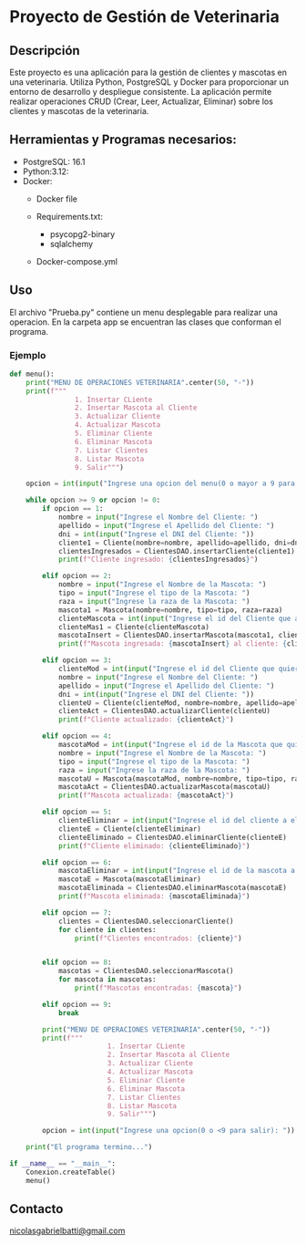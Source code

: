 # Proyecto de Gestión de Veterinaria

## Descripción

Este proyecto es una aplicación para la gestión de clientes y mascotas en una veterinaria. Utiliza Python, PostgreSQL y Docker para proporcionar un entorno de desarrollo y despliegue consistente. La aplicación permite realizar operaciones CRUD (Crear, Leer, Actualizar, Eliminar) sobre los clientes y mascotas de la veterinaria.

## Herramientas y Programas necesarios:

- PostgreSQL: 16.1
- Python:3.12:
- Docker:
  - Docker file
  - Requirements.txt:

      - psycopg2-binary
      - sqlalchemy
    
  - Docker-compose.yml

## Uso
El archivo "Prueba.py" contiene un menu desplegable para realizar una operacion. En la carpeta app se encuentran las clases que conforman el programa.
### Ejemplo

```Python
def menu():
    print("MENU DE OPERACIONES VETERINARIA".center(50, "-"))
    print(f"""
                1. Insertar CLiente
                2. Insertar Mascota al Cliente
                3. Actualizar Cliente
                4. Actualizar Mascota
                5. Eliminar Cliente
                6. Eliminar Mascota
                7. Listar Clientes
                8. Listar Mascota
                9. Salir""")

    opcion = int(input("Ingrese una opcion del menu(0 o mayor a 9 para salir): "))

    while opcion >= 9 or opcion != 0:
        if opcion == 1:
            nombre = input("Ingrese el Nombre del Cliente: ")
            apellido = input("Ingrese el Apellido del Cliente: ")
            dni = int(input("Ingrese el DNI del Cliente: "))
            cliente1 = Cliente(nombre=nombre, apellido=apellido, dni=dni)
            clientesIngresados = ClientesDAO.insertarCliente(cliente1)
            print(f"Cliente ingresado: {clientesIngresados}")

        elif opcion == 2:
            nombre = input("Ingrese el Nombre de la Mascota: ")
            tipo = input("Ingrese el tipo de la Mascota: ")
            raza = input("Ingrese la raza de la Mascota: ")
            mascota1 = Mascota(nombre=nombre, tipo=tipo, raza=raza)
            clienteMascota = int(input("Ingrese el id del Cliente que adopta la mascota: "))
            clienteMas1 = Cliente(clienteMascota)
            mascotaInsert = ClientesDAO.insertarMascota(mascota1, clienteMas1)
            print(f"Mascota ingresada: {mascotaInsert} al cliente: {clienteMas1}")

        elif opcion == 3:
            clienteMod = int(input("Ingrese el id del Cliente que quiere actualizar: "))
            nombre = input("Ingrese el Nombre del Cliente: ")
            apellido = input("Ingrese el Apellido del Cliente: ")
            dni = int(input("Ingrese el DNI del Cliente: "))
            clienteU = Cliente(clienteMod, nombre=nombre, apellido=apellido, dni=dni)
            clienteAct = ClientesDAO.actualizarCliente(clienteU)
            print(f"Cliente actualizado: {clienteAct}")

        elif opcion == 4:
            mascotaMod = int(input("Ingrese el id de la Mascota que quiere actualizar: "))
            nombre = input("Ingrese el Nombre de la Mascota: ")
            tipo = input("Ingrese el tipo de la Mascota: ")
            raza = input("Ingrese la raza de la Mascota: ")
            mascotaU = Mascota(mascotaMod, nombre=nombre, tipo=tipo, raza=raza)
            mascotaAct = ClientesDAO.actualizarMascota(mascotaU)
            print(f"Mascota actualizada: {mascotaAct}")

        elif opcion == 5:
            clienteEliminar = int(input("Ingrese el id del cliente a eliminar: "))
            clienteE = Cliente(clienteEliminar)
            clienteEliminado = ClientesDAO.eliminarCliente(clienteE)
            print(f"Cliente eliminado: {clienteEliminado}")

        elif opcion == 6:
            mascotaEliminar = int(input("Ingrese el id de la mascota a eliminar: "))
            mascotaE = Mascota(mascotaEliminar)
            mascotaEliminada = ClientesDAO.eliminarMascota(mascotaE)
            print(f"Mascota eliminada: {mascotaEliminada}")

        elif opcion == 7:
            clientes = ClientesDAO.seleccionarCliente()
            for cliente in clientes:
                print(f"Clientes encontrados: {cliente}")


        elif opcion == 8:
            mascotas = ClientesDAO.seleccionarMascota()
            for mascota in mascotas:
                print(f"Mascotas encontradas: {mascota}")

        elif opcion == 9:
            break

        print("MENU DE OPERACIONES VETERINARIA".center(50, "-"))
        print(f"""
                        1. Insertar CLiente
                        2. Insertar Mascota al Cliente
                        3. Actualizar Cliente
                        4. Actualizar Mascota
                        5. Eliminar Cliente
                        6. Eliminar Mascota
                        7. Listar Clientes
                        8. Listar Mascota
                        9. Salir""")

        opcion = int(input("Ingrese una opcion(0 o <9 para salir): "))

    print("El programa termino...")

if __name__ == "__main__":
    Conexion.createTable()
    menu()
```
## Contacto
nicolasgabrielbatti@gmail.com
